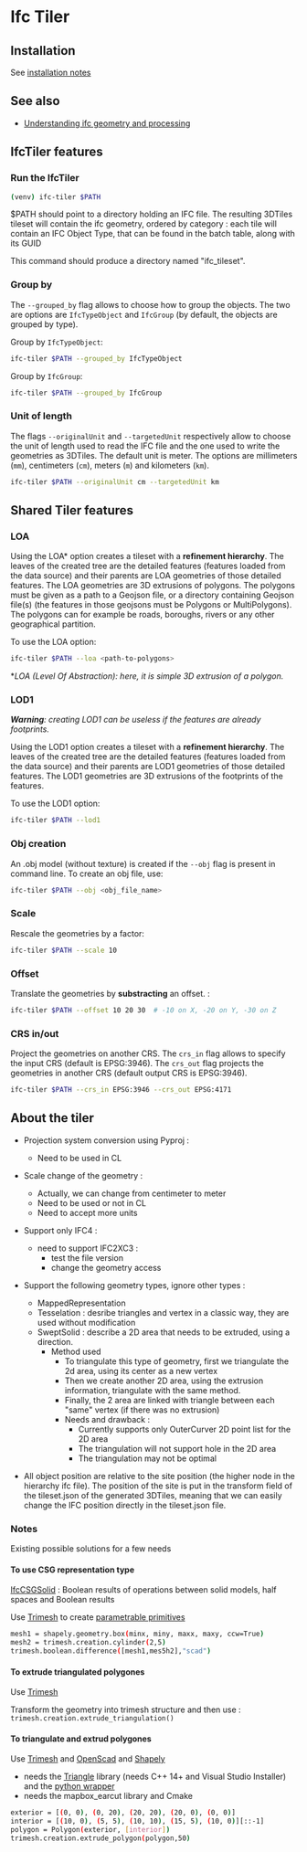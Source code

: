 # Ifc Tiler

## Installation

See [installation notes](https://github.com/VCityTeam/py3dtilers/blob/master/README.md)

## See also

- [Understanding ifc geometry and processing](IFC_Geometry.md)

## IfcTiler features

### Run the IfcTiler

```bash
(venv) ifc-tiler $PATH
```

\$PATH should point to a directory holding an IFC file.
The resulting 3DTiles tileset will contain the ifc geometry, ordered by category :
each tile will contain an IFC Object Type, that can be found in the batch table, along with its GUID

This command should produce a directory named "ifc_tileset".

### Group by

The `--grouped_by` flag allows to choose how to group the objects. The two are options are `IfcTypeObject` and `IfcGroup` (by default, the objects are grouped by type).

Group by `IfcTypeObject`:

```bash
ifc-tiler $PATH --grouped_by IfcTypeObject
```

Group by `IfcGroup`:

```bash
ifc-tiler $PATH --grouped_by IfcGroup
```

### Unit of length

The flags `--originalUnit` and `--targetedUnit` respectively allow to choose the unit of length used to read the IFC file and the one used to write the geometries as 3DTiles. The default unit is meter. The options are millimeters (`mm`), centimeters (`cm`), meters (`m`) and kilometers (`km`).

```bash
ifc-tiler $PATH --originalUnit cm --targetedUnit km
```

## Shared Tiler features

### LOA

Using the LOA\* option creates a tileset with a __refinement hierarchy__. The leaves of the created tree are the detailed features (features loaded from the data source) and their parents are LOA geometries of those detailed features. The LOA geometries are 3D extrusions of polygons. The polygons must be given as a path to a Geojson file, or a directory containing Geojson file(s) (the features in those geojsons must be Polygons or MultiPolygons). The polygons can for example be roads, boroughs, rivers or any other geographical partition.

To use the LOA option:

```bash
ifc-tiler $PATH --loa <path-to-polygons>
```

\*_LOA (Level Of Abstraction): here, it is simple 3D extrusion of a polygon._

### LOD1

___Warning__: creating LOD1 can be useless if the features are already footprints._

Using the LOD1 option creates a tileset with a __refinement hierarchy__. The leaves of the created tree are the detailed features (features loaded from the data source) and their parents are LOD1 geometries of those detailed features. The LOD1 geometries are 3D extrusions of the footprints of the features.

To use the LOD1 option:

```bash
ifc-tiler $PATH --lod1
```

### Obj creation

An .obj model (without texture) is created if the `--obj` flag is present in command line. To create an obj file, use:

```bash
ifc-tiler $PATH --obj <obj_file_name>
```

### Scale

Rescale the geometries by a factor:

```bash
ifc-tiler $PATH --scale 10
```

### Offset

Translate the geometries by __substracting__ an offset. :

```bash
ifc-tiler $PATH --offset 10 20 30  # -10 on X, -20 on Y, -30 on Z
```

### CRS in/out

Project the geometries on another CRS. The `crs_in` flag allows to specify the input CRS (default is EPSG:3946). The `crs_out` flag projects the geometries in another CRS (default output CRS is EPSG:3946).

```bash
ifc-tiler $PATH --crs_in EPSG:3946 --crs_out EPSG:4171
```

## About the tiler

- Projection system conversion using Pyproj :
  - Need to be used in CL

- Scale change of the geometry :
  - Actually, we can change from centimeter to meter
  - Need to be used or not in CL
  - Need to accept more units

- Support only IFC4 :
  - need to support IFC2XC3 :
    - test the file version
    - change the geometry access

- Support the following geometry types, ignore other types :
  - MappedRepresentation
  - Tesselation : desribe triangles and vertex in a classic way, they are used without modification
  - SweptSolid : describe a 2D area that needs to be extruded, using a direction.
    - Method used
      - To triangulate this type of geometry, first we triangulate the 2d area, using its center as a new vertex
      - Then we create another 2D area, using the extrusion information, triangulate with the same method.
      - Finally, the 2 area are linked with triangle between each "same" vertex (if there was no extrusion)
      - Needs and drawback :
        - Currently supports only OuterCurver 2D point list for the 2D area
        - The triangulation will not support hole in the 2D area
        - The triangulation may not be optimal

- All object position are relative to the site position (the higher node in the hierarchy ifc file). The position of the site is put in the transform field of the tileset.json of the generated 3DTiles, meaning that we can easily change the IFC position directly in the tileset.json file.

### Notes

Existing possible solutions for a few needs

#### __To use CSG representation type__

[IfcCSGSolid](https://standards.buildingsmart.org/IFC/RELEASE/IFC4/ADD1/HTML/schema/ifcgeometricmodelresource/lexical/ifccsgsolid.htm) : Boolean results of operations between solid models, half spaces and Boolean results

Use [Trimesh](https://trimsh.org/index.html) to create [parametrable primitives](https://standards.buildingsmart.org/IFC/RELEASE/IFC4/ADD1/HTML/schema/ifcgeometricmodelresource/lexical/ifccsgprimitive3d.htm)

```bash
mesh1 = shapely.geometry.box(minx, miny, maxx, maxy, ccw=True) 
mesh2 = trimesh.creation.cylinder(2,5)
trimesh.boolean.difference([mesh1,mes5h2],"scad")
```

#### __To extrude triangulated polygones__

Use [Trimesh](https://trimsh.org/index.html)

Transform the geometry into trimesh structure and then use :  
```trimesh.creation.extrude_triangulation()```

#### __To triangulate and extrud polygones__

Use [Trimesh](https://trimsh.org/index.html) and [OpenScad](https://openscad.org/) and [Shapely](https://pypi.org/project/Shapely/)

- needs the [Triangle](https://www.cs.cmu.edu/~quake/triangle.html) library (needs C++ 14+ and Visual Studio Installer) and the [python wrapper](https://pypi.org/project/triangle/)
- needs the mapbox_earcut library and Cmake

```bash
exterior = [(0, 0), (0, 20), (20, 20), (20, 0), (0, 0)]
interior = [(10, 0), (5, 5), (10, 10), (15, 5), (10, 0)][::-1]
polygon = Polygon(exterior, [interior])
trimesh.creation.extrude_polygon(polygon,50)
```
